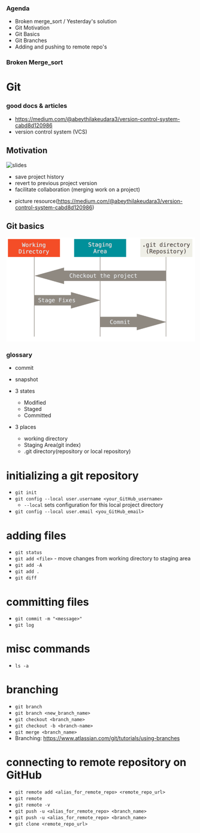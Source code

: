 ### Agenda
 - Broken merge_sort / Yesterday's solution
 - Git Motivation 
 - Git Basics
 - Git Branches
 - Adding and pushing to remote repo's

### Broken Merge_sort

# Git 
### good docs & articles
- https://medium.com/@abeythilakeudara3/version-control-system-cabd8d120986
- version control system (VCS)

## Motivation 
![slides](https://docs.google.com/presentation/d/1iKFDg1UJtcsLpVXTRsDZKMnt-QWpMF9mLAQ-BqQi9SE/edit?usp=sharing)
- save project history
- revert to previous project version
- facilitate collaboration (merging work on a project)

+ picture resource(https://medium.com/@abeythilakeudara3/version-control-system-cabd8d120986)

## Git basics
![process](git-process.png)
### glossary 
+ commit 
+ snapshot

+ 3 states 
  - Modified 
  - Staged
  - Committed
+ 3 places
  - working directory
  - Staging Area(git index)
  - .git directory(repository or local repository)

# initializing a git repository
* `git init`
* `git config --local user.username <your_GitHub_username>`
    - `--local` sets configuration for this local project directory
* `git config --local user.email <you_GitHub_email>`

# adding files
* `git status`
* `git add <file>` - move changes from working directory to staging area
* `git add -A` 
* `git add .` 
* `git diff` 

# committing files
* `git commit -m "<message>"`
* `git log`

# misc commands
* `ls -a`









# branching
* `git branch` 
* `git branch <new_branch_name>` 
* `git checkout <branch_name>` 
* `git checkout -b <branch-name>` 
* `git merge <branch_name>` 
* Branching: https://www.atlassian.com/git/tutorials/using-branches


# connecting to remote repository on GitHub
* `git remote add <alias_for_remote_repo> <remote_repo_url>` 
* `git remote` 
* `git remote -v` 
* `git push -u <alias_for_remote_repo> <branch_name>` 
* `git push -u <alias_for_remote_repo> <branch_name>` 
* `git clone <remote_repo_url>` 